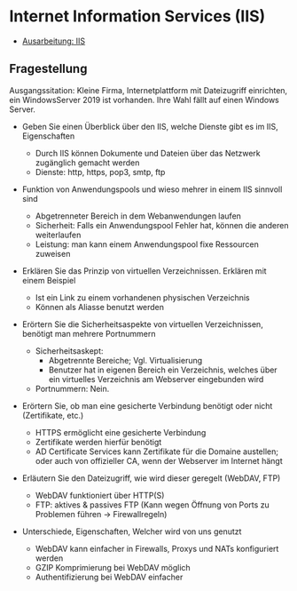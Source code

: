 # Internet Information Services (IIS)

- [Ausarbeitung: IIS](./IIS.pdf)

## Fragestellung

Ausgangssitation: Kleine Firma, Internetplattform mit Dateizugriff einrichten, ein WindowsServer 2019 ist vorhanden. Ihre Wahl fällt auf einen Windows Server.

* Geben Sie einen Überblick über den IIS, welche Dienste gibt es im IIS, Eigenschaften
    * Durch IIS können Dokumente und Dateien über das Netzwerk zugänglich gemacht werden
    * Dienste: http, https, pop3, smtp, ftp

* Funktion von Anwendungspools und wieso mehrer in einem IIS sinnvoll sind
    * Abgetrenneter Bereich in dem Webanwendungen laufen
    * Sicherheit: Falls ein Anwendungspool Fehler hat, können die anderen weiterlaufen
    * Leistung: man kann einem Anwendungspool fixe Ressourcen zuweisen

* Erklären Sie das Prinzip von virtuellen Verzeichnissen. Erklären mit einem Beispiel
    * Ist ein Link zu einem vorhandenen physischen Verzeichnis
    * Können als Aliasse benutzt werden

* Erörtern Sie die Sicherheitsaspekte von virtuellen Verzeichnissen, benötigt man mehrere Portnummern
    * Sicherheitsaskept:
        * Abgetrennte Bereiche; Vgl. Virtualisierung
        * Benutzer hat in eigenen Bereich ein Verzeichnis, welches über ein virtuelles Verzeichnis am Webserver eingebunden wird
    * Portnummern: Nein.

* Erörtern Sie, ob man eine gesicherte Verbindung benötigt oder nicht (Zertifikate, etc.)
    * HTTPS ermöglicht eine gesicherte Verbindung
    * Zertifikate werden hierfür benötigt
    * AD Certificate Services kann Zertifikate für die Domaine austellen; oder auch von offizieller CA, wenn der Webserver im Internet hängt

* Erläutern Sie den Dateizugriff, wie wird dieser geregelt (WebDAV, FTP)
    * WebDAV funktioniert über HTTP(S)
    * FTP: aktives & passives FTP (Kann wegen Öffnung von Ports zu Problemen führen -> Firewallregeln)

* Unterschiede, Eigenschaften, Welcher wird von uns genutzt
    * WebDAV kann einfacher in Firewalls, Proxys und NATs konfiguriert werden
    * GZIP Komprimierung bei WebDAV möglich
    * Authentifizierung bei WebDAV einfacher